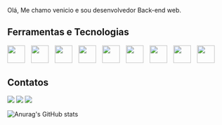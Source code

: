 Olá,
Me chamo venicio e sou desenvolvedor Back-end web.

## Ferramentas e Tecnologias


<img src="https://cdn.jsdelivr.net/gh/devicons/devicon@latest/icons/html5/html5-original.svg" width="40" height="40" style="margin-right: 10px" /> <img src="https://cdn.jsdelivr.net/gh/devicons/devicon@latest/icons/css3/css3-original.svg" width="40" height="40" style="margin-right: 10px" /> <img src="https://cdn.jsdelivr.net/gh/devicons/devicon@latest/icons/sass/sass-original.svg" width="40" height="40" style="margin-right: 10px" /> <img src="https://cdn.jsdelivr.net/gh/devicons/devicon@latest/icons/javascript/javascript-original.svg" width="40" height="40" style="margin-right: 10px" /> <img src="https://cdn.jsdelivr.net/gh/devicons/devicon@latest/icons/jquery/jquery-original-wordmark.svg" width="40" height="40" style="margin-right: 10px" /> <img src="https://cdn.jsdelivr.net/gh/devicons/devicon@latest/icons/php/php-original.svg" width="40" height="40" style="margin-right: 10px" /> <img src="https://cdn.jsdelivr.net/gh/devicons/devicon@latest/icons/laravel/laravel-original.svg" width="40" height="40" style="margin-right: 10px" /> <img src="https://cdn.jsdelivr.net/gh/devicons/devicon@latest/icons/docker/docker-original-wordmark.svg" width="40" height="40" style="margin-right: 10px" /> <img src="https://cdn.jsdelivr.net/gh/devicons/devicon@latest/icons/git/git-original-wordmark.svg" width="40" height="40" style="margin-right: 10px" />

## Contatos

<div>
<a href="" target="_blank"><img loading="lazy" src="https://img.shields.io/badge/-Instagram-%23E4405F?style=for-the-badge&logo=instagram&logoColor=white" target="_blank"></a>
<a href="mailto:viniciork@gmail.com"><img loading="lazy" src="https://img.shields.io/badge/Gmail-D14836?style=for-the-badge&logo=gmail&logoColor=white" target="_blank"></a>
<a href="https://www.linkedin.com/in/j-venicio-oliveira-85a51a228" target="_blank"><img loading="lazy" src="https://img.shields.io/badge/-LinkedIn-%230077B5?style=for-the-badge&logo=linkedin&logoColor=white" target="_blank"></a>  
</div>

![Anurag's GitHub stats](https://github-readme-stats.vercel.app/api?venicio-marinho=anuraghazra&show_icons=true&theme=radical)
